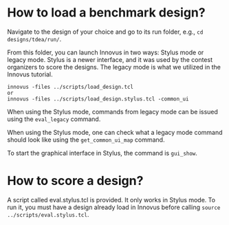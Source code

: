# How to load a benchmark design?
Navigate to the design of your choice and go to its run folder, e.g., `cd designs/tdea/run/`.

From this folder, you can launch Innovus in two ways: Stylus mode or legacy mode. Stylus is a newer interface, and it was used by the contest organizers to score the designs. The legacy mode is what we utilized in the Innovus tutorial.

```
innovus -files ../scripts/load_design.tcl
or
innovus -files ../scripts/load_design.stylus.tcl -common_ui
```

When using the Stylus mode, commands from legacy mode can be issued using the `eval_legacy` command.

When using the Stylus mode, one can check what a legacy mode command should look like using the `get_common_ui_map` command.

To start the graphical interface in Stylus, the command is `gui_show`. 

# How to score a design?
A script called eval.stylus.tcl is provided. It only works in Stylus mode. To run it, you must have a design already load in Innovus before calling `source ../scripts/eval.stylus.tcl`.
